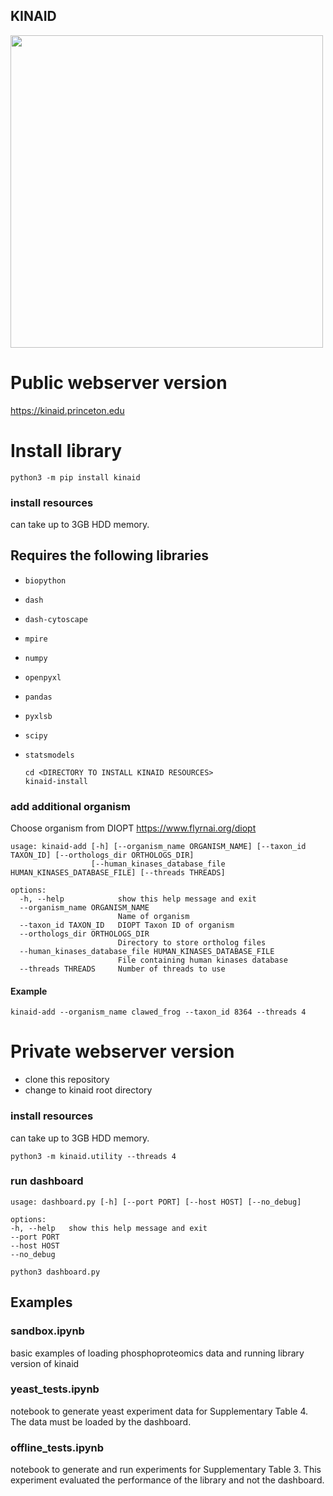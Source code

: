 ## KINAID
<img src="https://kinaid.princeton.edu/assets/logo3.png" width="500">


# Public webserver version
https://kinaid.princeton.edu

# Install library
  ```
  python3 -m pip install kinaid
  ```

### install resources
can take up to 3GB HDD memory.

## Requires the following libraries

- `biopython`
- `dash`
- `dash-cytoscape`
- `mpire`
- `numpy`
- `openpyxl`
- `pandas`
- `pyxlsb`
- `scipy`
- `statsmodels`

  ```
  cd <DIRECTORY TO INSTALL KINAID RESOURCES>
  kinaid-install
  ```

### add additional organism
Choose organism from DIOPT
https://www.flyrnai.org/diopt

```
usage: kinaid-add [-h] [--organism_name ORGANISM_NAME] [--taxon_id TAXON_ID] [--orthologs_dir ORTHOLOGS_DIR]
                  [--human_kinases_database_file HUMAN_KINASES_DATABASE_FILE] [--threads THREADS]

options:
  -h, --help            show this help message and exit
  --organism_name ORGANISM_NAME
                        Name of organism
  --taxon_id TAXON_ID   DIOPT Taxon ID of organism
  --orthologs_dir ORTHOLOGS_DIR
                        Directory to store ortholog files
  --human_kinases_database_file HUMAN_KINASES_DATABASE_FILE
                        File containing human kinases database
  --threads THREADS     Number of threads to use
```

#### Example
```
kinaid-add --organism_name clawed_frog --taxon_id 8364 --threads 4
```


# Private webserver version

- clone this repository
- change to kinaid root directory

### install resources
can take up to 3GB HDD memory.

  ```
  python3 -m kinaid.utility --threads 4
  ```
### run dashboard
  ```
  usage: dashboard.py [-h] [--port PORT] [--host HOST] [--no_debug]

  options:
  -h, --help   show this help message and exit
  --port PORT
  --host HOST
  --no_debug
  ```

  ```
  python3 dashboard.py
  ```

## Examples

### sandbox.ipynb

basic examples of loading phosphoproteomics data and running library version of kinaid

### yeast_tests.ipynb

notebook to generate yeast experiment data for Supplementary Table 4. The data must be loaded by the dashboard.

### offline_tests.ipynb

notebook to generate and run experiments for Supplementary Table 3. This experiment evaluated the performance of the library and not the dashboard.
